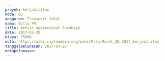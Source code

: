 ```yaml
---
proyek: kerjabilitas
kode: B5
anggaran: Transport lokal
nama: Billy PN
title: bensin operasional Surabaya
date: 2017-03-20
biaya: 25000
nota: https://wiki.ciptamedia.org/wiki/File:Maret_20_2017_kerjabilitas_B5_bensin_billy.jpg
tanggalpelunasan: 2017-03-20
notapelunasan:
---
```

